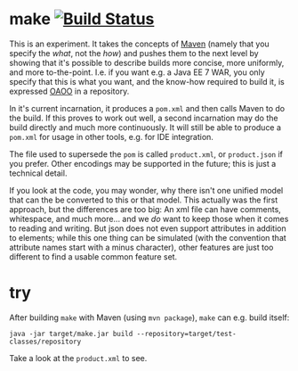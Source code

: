 # make [![Build Status](https://drone.io/github.com/t1/make/status.png)](https://drone.io/github.com/t1/make/latest)

This is an experiment. It takes the concepts of [Maven](http://maven.apache.org) (namely that you specify the _what_, not the _how_) and pushes them to the next level by showing that it's possible to describe builds more concise, more uniformly, and more to-the-point. I.e. if you want e.g. a Java EE 7 WAR, you only specify that this is what you want, and the know-how required to build it, is expressed [OAOO](http://c2.com/cgi/wiki?OnceAndOnlyOnce) in a repository.

In it's current incarnation, it produces a `pom.xml` and then calls Maven to do the build. If this proves to work out well, a second incarnation may do the build directly and much more continuously. It will still be able to produce a `pom.xml` for usage in other tools, e.g. for IDE integration.

The file used to supersede the `pom` is called `product.xml`, or `product.json` if you prefer. Other encodings may be supported in the future; this is just a technical detail.

If you look at the code, you may wonder, why there isn't one unified model that can the be converted to this or that model. This actually was the first approach, but the differences are too big: An xml file can have comments, whitespace, and much more... and we _do_ want to keep those when it comes to reading and writing. But json does not even support attributes in addition to elements; while this one thing can be simulated (with the convention that attribute names start with a minus character), other features are just too different to find a usable common feature set.

# try

After building `make` with Maven (using `mvn package`), `make` can e.g. build itself:

```
java -jar target/make.jar build --repository=target/test-classes/repository
```

Take a look at the `product.xml` to see.